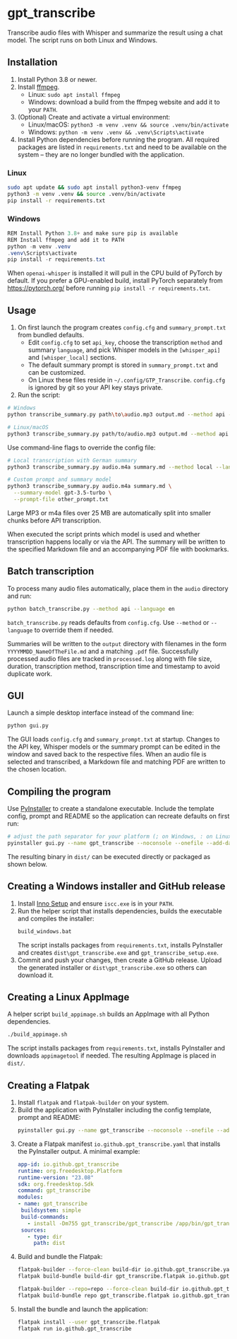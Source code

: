 # gpt_transcribe

Transcribe audio files with Whisper and summarize the result using a chat model.
The script runs on both Linux and Windows.

## Installation

1. Install Python 3.8 or newer.
2. Install [ffmpeg](https://ffmpeg.org/).
   - Linux: `sudo apt install ffmpeg`
   - Windows: download a build from the ffmpeg website and add it to your `PATH`.
3. (Optional) Create and activate a virtual environment:
   - Linux/macOS: `python3 -m venv .venv && source .venv/bin/activate`
   - Windows: `python -m venv .venv && .venv\Scripts\activate`
4. Install Python dependencies before running the program. All required packages
   are listed in `requirements.txt` and need to be available on the system –
   they are no longer bundled with the application.

### Linux

```bash
sudo apt update && sudo apt install python3-venv ffmpeg
python3 -m venv .venv && source .venv/bin/activate
pip install -r requirements.txt
```

### Windows

```powershell
REM Install Python 3.8+ and make sure pip is available
REM Install ffmpeg and add it to PATH
python -m venv .venv
.venv\Scripts\activate
pip install -r requirements.txt
```

When `openai-whisper` is installed it will pull in the CPU build of PyTorch by
default. If you prefer a GPU-enabled build, install PyTorch separately from
<https://pytorch.org/> before running `pip install -r requirements.txt`.

## Usage
1. On first launch the program creates `config.cfg` and `summary_prompt.txt` from bundled defaults.
   - Edit `config.cfg` to set `api_key`, choose the transcription `method` and summary `language`,
     and pick Whisper models in the `[whisper_api]` and `[whisper_local]` sections.
   - The default summary prompt is stored in `summary_prompt.txt` and can be customized.
   - On Linux these files reside in `~/.config/GTP_Transcribe`.
   `config.cfg` is ignored by git so your API key stays private.
2. Run the script:

```bash
# Windows
python transcribe_summary.py path\to\audio.mp3 output.md --method api --language en

# Linux/macOS
python3 transcribe_summary.py path/to/audio.mp3 output.md --method api --language en
```

Use command-line flags to override the config file:

```bash
# Local transcription with German summary
python3 transcribe_summary.py audio.m4a summary.md --method local --language de

# Custom prompt and summary model
python3 transcribe_summary.py audio.m4a summary.md \
  --summary-model gpt-3.5-turbo \
  --prompt-file other_prompt.txt
```

Large MP3 or m4a files over 25 MB are automatically split into smaller chunks before
API transcription.

When executed the script prints which model is used and whether transcription happens
locally or via the API. The summary will be written to the specified Markdown file and an accompanying
PDF file with bookmarks.

## Batch transcription

To process many audio files automatically, place them in the `audio` directory
and run:

```bash
python batch_transcribe.py --method api --language en
```

`batch_transcribe.py` reads defaults from `config.cfg`. Use `--method` or `--language`
to override them if needed.

Summaries will be written to the `output` directory with filenames in the
form `YYYYMMDD_NameOfTheFile.md` and a matching `.pdf` file. Successfully
processed audio files are tracked in `processed.log` along with file size,
duration, transcription method, transcription time and timestamp to avoid
duplicate work.

## GUI

Launch a simple desktop interface instead of the command line:

```bash
python gui.py
```

The GUI loads `config.cfg` and `summary_prompt.txt` at startup. Changes to the API key,
Whisper models or the summary prompt can be edited in the window and saved back to the
respective files. When an audio file is selected and transcribed, a Markdown file and
matching PDF are written to the chosen location.

## Compiling the program

Use [PyInstaller](https://pyinstaller.org/) to create a standalone executable. Include the
template config, prompt and README so the application can recreate defaults on first run:

```bash
# adjust the path separator for your platform (; on Windows, : on Linux/macOS)
pyinstaller gui.py --name gpt_transcribe --noconsole --onefile --add-data "config.template.cfg;." --add-data "summary_prompt.txt;." --add-data "README.md;." --icon logo/logo.ico
```

The resulting binary in `dist/` can be executed directly or packaged as shown below.

## Creating a Windows installer and GitHub release

1. Install [Inno Setup](https://jrsoftware.org/isinfo.php) and ensure `iscc.exe` is in your `PATH`.
2. Run the helper script that installs dependencies, builds the executable and compiles the installer:
   ```bat
   build_windows.bat
   ```
   The script installs packages from `requirements.txt`, installs PyInstaller and
   creates `dist\gpt_transcribe.exe` and `gpt_transcribe_setup.exe`.
3. Commit and push your changes, then create a GitHub release. Upload the generated
   installer or `dist\gpt_transcribe.exe` so others can download it.

## Creating a Linux AppImage

A helper script `build_appimage.sh` builds an AppImage with all Python dependencies.

```bash
./build_appimage.sh
```

The script installs packages from `requirements.txt`, installs PyInstaller and
downloads `appimagetool` if needed. The resulting AppImage is placed in `dist/`.

## Creating a Flatpak

1. Install `flatpak` and `flatpak-builder` on your system.
2. Build the application with PyInstaller including the config template, prompt and README:
   ```bash
   pyinstaller gui.py --name gpt_transcribe --noconsole --onefile --add-data "config.template.cfg:." --add-data "summary_prompt.txt:." --add-data "README.md:." --icon logo/logo.ico
   ```
3. Create a Flatpak manifest `io.github.gpt_transcribe.yaml` that installs the
   PyInstaller output. A minimal example:
   ```yaml
   app-id: io.github.gpt_transcribe
   runtime: org.freedesktop.Platform
   runtime-version: "23.08"
   sdk: org.freedesktop.Sdk
   command: gpt_transcribe
   modules:
   - name: gpt_transcribe
    buildsystem: simple
    build-commands:
      - install -Dm755 gpt_transcribe/gpt_transcribe /app/bin/gpt_transcribe
    sources:
      - type: dir
        path: dist

   ```
4. Build and bundle the Flatpak:
   ```bash
   flatpak-builder --force-clean build-dir io.github.gpt_transcribe.yaml
   flatpak build-bundle build-dir gpt_transcribe.flatpak io.github.gpt_transcribe

   flatpak-builder --repo=repo --force-clean build-dir io.github.gpt_transcribe.yaml
   flatpak build-bundle repo gpt_transcribe.flatpak io.github.gpt_transcribe
   ```
5. Install the bundle and launch the application:
   ```bash
   flatpak install --user gpt_transcribe.flatpak
   flatpak run io.github.gpt_transcribe
   ```
